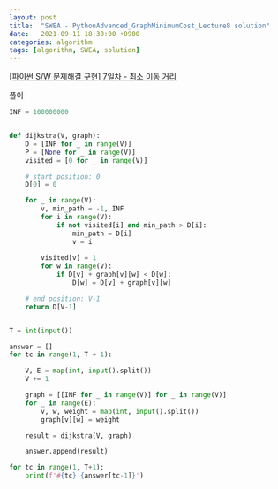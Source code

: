 ```yaml
---
layout: post
title:  "SWEA - PythonAdvanced_GraphMinimumCost_Lecture8 solution"
date:   2021-09-11 18:30:00 +0900
categories: algorithm
tags: [algorithm, SWEA, solution]
---
```

[[파이썬 S/W 문제해결 구현] 7일차 - 최소 이동 거리](https://swexpertacademy.com/main/learn/course/subjectDetail.do?courseId=AVuPDYSqAAbw5UW6&subjectId=AWUYHO7a2JoDFAVT#)

풀이

```python
INF = 100000000


def dijkstra(V, graph):
    D = [INF for _ in range(V)]
    P = [None for _ in range(V)]
    visited = [0 for _ in range(V)]

    # start position: 0
    D[0] = 0

    for _ in range(V):
        v, min_path = -1, INF
        for i in range(V):
            if not visited[i] and min_path > D[i]:
                min_path = D[i]
                v = i
        
        visited[v] = 1
        for w in range(V):
            if D[v] + graph[v][w] < D[w]:
                D[w] = D[v] + graph[v][w]

    # end position: V-1
    return D[V-1]


T = int(input())

answer = []
for tc in range(1, T + 1):

    V, E = map(int, input().split())
    V += 1

    graph = [[INF for _ in range(V)] for _ in range(V)]
    for _ in range(E):
        v, w, weight = map(int, input().split())
        graph[v][w] = weight

    result = dijkstra(V, graph)

    answer.append(result)

for tc in range(1, T+1):
    print(f'#{tc} {answer[tc-1]}')
```

